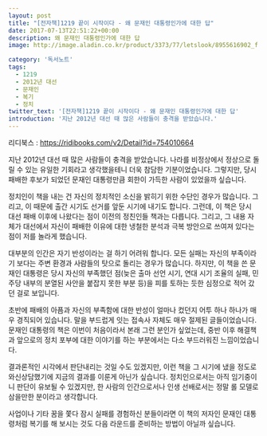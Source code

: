 ```yaml
---
layout: post
title: "[전자책]1219 끝이 시작이다 - 왜 문재인 대통령인가에 대한 답"
date: 2017-07-13T22:51:22+00:00
description: 왜 문재인 대통령인가에 대한 답
image: http://image.aladin.co.kr/product/3373/77/letslook/8955616902_f.jpg

category: '독서노트'  
tags: 
  - 1219
  - 2012년 대선
  - 문재인
  - 복기
  - 정치
twitter_text: '[전자책]1219 끝이 시작이다 - 왜 문재인 대통령인가에 대한 답'
introduction: '지난 2012년 대선 때 많은 사람들이 충격을 받았습니다.'
---
```


리디북스 : <https://ridibooks.com/v2/Detail?id=754010664>

지난 2012년 대선 때 많은 사람들이 충격을 받았습니다. 나라를 비정상에서 정상으로 돌릴 수 있는 유일한 기회라고 생각했을테니 더욱 참담한 기분이었습니다. 그렇지만, 당시 패배한 후보가 되었던 문재인 대통령만큼 회한이 가득한 사람이 있었을까 싶습니다.

정치인이 책을 내는 건 자신의 정치적인 소신을 밝히기 위한 수단인 경우가 많습니다. 그리고, 이 때문에 출간 시기도 선거를 앞둔 시기에 내기도 합니다. 그런데, 이 책은 당시 대선 패배 이후에 나왔다는 점이 이전의 정친인들 책과는 다릅니다. 그리고, 그 내용 자체가 대선에서 자신이 패배한 이유에 대한 냉철한 분석과 극복 방안으로 쓰여져 있다는 점이 저를 놀라게 했습니다.

대부분의 인간은 자기 반성이라는 걸 하기 어려워 합니다. 모든 실패는 자신의 부족이라기 보다는 주변 환경과 사람들의 탓으로 돌리는 경우가 많습니다. 하지만, 이 책을 쓴 문재인 대통령은 당시 자신의 부족했던 점(늦은 출마 선언 시기, 연대 시기 조율의 실패, 민주당 내부의 분열된 사안을 붙잡지 못한 부분 등)을 피를 토하는 듯한 심정으로 적어 갔던 걸로 보입니다. 

초반에 패배의 아픔과 자신의 부족함에 대한 반성이 얼마나 컸던지 어투 하나 하나가 매우 경직되어 있습니다. 말을 부드럽게 잇는 접속사 자체도 매우 절제된 글들이었습니다. 문재인 대통령의 책은 이번이 처음이라서 본래 그런 분인가 싶었는데, 중반 이후 해결책과 앞으로의 정치 포부에 대한 이야기를 하는 부분에서는 다소 부드러워진 느낌이었습니다.

결과론적인 시각에서 판단내리는 것일 수도 있겠지만, 이런 책을 그 시기에 냈을 정도로 와신상담했기에 지금의 결과를 이룬게 아닌가 싶습니다. 정치인으로서는 아직 임기중이니 판단이 유보될 수 있겠지만, 한 사람의 인간으로서나 인생 선배로서는 정말 롤 모델로 삼을만한 분이라고 생각합니다.

사업이나 기타 꿈을 쫓다 잠시 실패를 경험하신 분들이라면 이 책의 저자인 문재인 대통령처럼 복기를 해 보시는 것도 다음 라운드를 준비하는 방법이 아닐까 싶습니다.